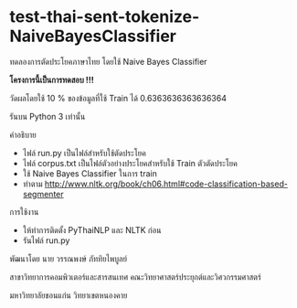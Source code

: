# test-thai-sent-tokenize-NaiveBayesClassifier

ทดลองการตัดประโยคภาษาไทย โดยใช้ Naive Bayes Classifier

**โครงการนี้เป็นการทดสอบ !!!**

วัดผลโดยใช้ 10 % ของข้อมูลที่ใช้ Train ได้ 0.6363636363636364

รันบน Python 3 เท่านั้น

คำอธิบาย

- ไฟล์ run.py เป็นไฟล์สำหรับใช้ตัดประโยค
- ไฟล์ corpus.txt เป็นไฟล์ตัวอย่างประโยคสำหรับใช้ Train ตัวตัดประโยค
- ใช้  Naive Bayes Classifier ในการ train
- ทำตาม http://www.nltk.org/book/ch06.html#code-classification-based-segmenter

การใช้งาน

- ให้ทำการติดตั้ง PyThaiNLP และ NLTK ก่อน
- รันไฟล์ run.py

พัฒนาโดย นาย วรรณพงษ์  ภัททิยไพบูลย์

สาขาวิทยาการคอมพิวเตอร์และสารสนเทศ คณะวิทยาศาสตร์ประยุกต์และวิศวกรรมศาสตร์

มหาวิทยาลัยขอนแก่น วิทยาเขตหนองคาย